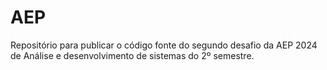 # AEP
Repositório para publicar o código fonte do segundo desafio da AEP 2024 de Análise e desenvolvimento de sistemas do 2º semestre.
